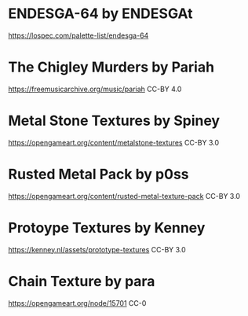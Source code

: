 
# ENDESGA-64 by ENDESGAt
https://lospec.com/palette-list/endesga-64

# The Chigley Murders by Pariah
https://freemusicarchive.org/music/pariah
CC-BY 4.0

# Metal Stone Textures by Spiney
https://opengameart.org/content/metalstone-textures
CC-BY 3.0

# Rusted Metal Pack by p0ss
https://opengameart.org/content/rusted-metal-texture-pack
CC-BY 3.0

# Protoype Textures by Kenney
https://kenney.nl/assets/prototype-textures
CC-BY 3.0

# Chain Texture by para
https://opengameart.org/node/15701
CC-0
